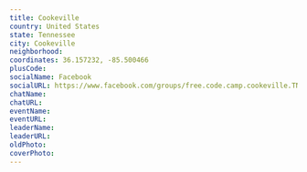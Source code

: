 ```yaml
---
title: Cookeville
country: United States
state: Tennessee
city: Cookeville
neighborhood: 
coordinates: 36.157232, -85.500466
plusCode:
socialName: Facebook
socialURL: https://www.facebook.com/groups/free.code.camp.cookeville.TN/
chatName:
chatURL:
eventName:
eventURL:
leaderName:
leaderURL:
oldPhoto: 
coverPhoto:
---
```


